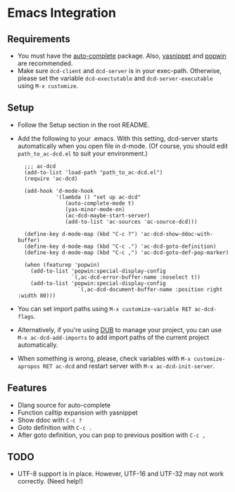 # Emacs Integration

## Requirements

* You must have the
[auto-complete](https://github.com/auto-complete/auto-complete) package. Also,
[yasnippet](https://github.com/capitaomorte/yasnippet) and
[popwin](https://github.com/m2ym/popwin-el) are recommended.
* Make sure `dcd-client` and `dcd-server` is in your exec-path. Otherwise,
  please set the variable `dcd-exectutable` and `dcd-server-executable`
  using `M-x customize`.

## Setup

* Follow the Setup section in the root README.
* Add the following to your .emacs. With this setting, dcd-server starts
  automatically when you open file in d-mode. (Of course, you should edit
  `path_to_ac-dcd.el` to suit your environment.)

        ;;; ac-dcd
        (add-to-list 'load-path "path_to_ac-dcd.el")
        (require 'ac-dcd)

        (add-hook 'd-mode-hook
                  '(lambda () "set up ac-dcd"
                     (auto-complete-mode t)
                     (yas-minor-mode-on)
                     (ac-dcd-maybe-start-server)
                     (add-to-list 'ac-sources 'ac-source-dcd)))

        (define-key d-mode-map (kbd "C-c ?") 'ac-dcd-show-ddoc-with-buffer)
        (define-key d-mode-map (kbd "C-c .") 'ac-dcd-goto-definition)
        (define-key d-mode-map (kbd "C-c ,") 'ac-dcd-goto-def-pop-marker)

        (when (featurep 'popwin)
          (add-to-list 'popwin:special-display-config
                       `(,ac-dcd-error-buffer-name :noselect t))
          (add-to-list 'popwin:special-display-config
                         `(,ac-dcd-document-buffer-name :position right :width 80)))

* You can set import paths using `M-x customize-variable RET ac-dcd-flags`.
* Alternatively, if you're using [DUB](http://code.dlang.org/) to manage your
  project, you can use `M-x ac-dcd-add-imports` to add import paths of the
  current project automatically.
* When something is wrong, please, check variables with `M-x customize-apropos
  RET ac-dcd` and restart server with `M-x ac-dcd-init-server`.

## Features

* Dlang source for auto-complete
* Function calltip expansion with yasnippet
* Show ddoc with `C-c ?`
* Goto definition with `C-c .`
* After goto definition, you can pop to previous position with `C-c ,`

## TODO

* UTF-8 support is in place. However, UTF-16 and UTF-32 may not work correctly.
  (Need help!)
